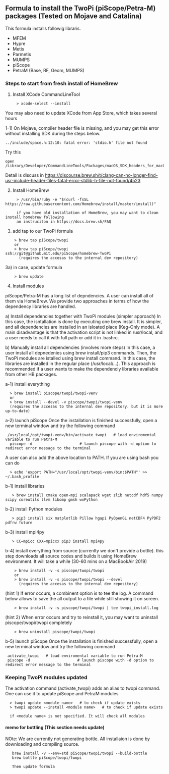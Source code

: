 ##  Formula to install the TwoPi (piScope/Petra-M) packages (Tested on Mojave and Catalina)

This formula installs followig libraris.

   * MFEM
   * Hypre
   * Metis
   * Parmetis
   * MUMPS
   * piScope
   * PetraM (Base, RF, Geom, MUMPS)
   
### Steps to start from fresh install of HomeBrew

1) Install XCode CommandLineTool
```
     > xcode-select --install
```     
   You may also need to update XCode from App Store, which takes several hours
   
1-1) On Mojave, compiler header file is missing, and you may get this error without installing SDK during the steps below.
```
../include/space.h:12:10: fatal error: 'stdio.h' file not found
```
Try this
```
open /Library/Developer/CommandLineTools/Packages/macOS_SDK_headers_for_macOS_10.14.pkg
```
Detail is discuss in https://discourse.brew.sh/t/clang-can-no-longer-find-usr-include-header-files-fatal-error-stdlib-h-file-not-found/4523

   
2) Install HomeBrew
```
     > /usr/bin/ruby -e "$(curl -fsSL https://raw.githubusercontent.com/Homebrew/install/master/install)"
     
     if you have old installation of HomeBrew, you may want to clean install homebrew following 
     an instruciton in https://docs.brew.sh/FAQ
```

3)  add tap to our TwoPi formula
```
    > brew tap piScope/twopi
    or
    > brew tap piScope/twopi ssh://git@github.mit.edu/piScope/homebrew-TwoPi
      (requires the accesas to the internal dev repository)
```

3a)  in case, update formula
```
    > brew update
```

4) Install modules

piScope/Petra-M has a long list of depndencies. A user can install all of them via HomeBrew.
We provide two approaches in terms of how the dependency libraries are handled.


a) Install dependencies together with TwoPi modules (simpler approach)
   In this case, the isntallation is done by executing one brew install. It is simpler,
   and all dependencies are installed in an isloated place (Keg-Only mode).
   A main disadvantage is that the activation script is not linked in /usr/local, and
   a user needs to call it with full path or add it in .bashrc.
   
   
b) Manually install all dependencies (involves more steps)
   In this case, a user install all depnedenies using brew install/pip3 commands. Then, the TwoPi
   modules are istalled using brew install command. In this case, the libraries are installed in the
   regular place (/usr/local/...). This approach is recommended if a user wants to make the dependenciy
   libraries available from other HB packages.

a-1) install everything
```
  > brew install piscope/twopi/twopi-venv
  or
  > brew install --devel -v piscope/twopi/twopi-venv
  (requires the accesas to the internal dev repository. but it is more up-to-date)
```

a-2) launch piScope 
Once the installation is finished successfully, open a new terminal window and try the following command
```
 /usr/local/opt/twopi-venv/bin/activate_twopi   # load enviromental variable to run Petra-M
  piscope -d                     # launch piscope with -d option to redirect error message to the terminal
```
A user can also add the above location to PATH. If you are using bash you can do
```
  > echo 'export PATH="/usr/local/opt/twopi-venv/bin:$PATH"' >> ~/.bash_profile
```  

b-1) install libraries
```
   > brew install cmake open-mpi scalapack wget zlib netcdf hdf5 numpy scipy coreutils llvm libomp gmsh wxPython 
```

b-2) install Python modules
```
   > pip3 install six matplotlib Pillow hgapi PyOpenGL netCDF4 PyPDF2 pdfrw future
```

b-3) install mpi4py
```
   > CC=mpicc CXX=mpicxx pip3 install mpi4py
```

b-4)  install everything from source (currenlty we don't provide a bottle). this step downloads all source codes and builds it using HomeBrew environment. It will take a while (30-60 mins on a MacBookAir 2019)
```
    > brew install -v -s piscope/twopi/twopi 
    or
    > brew install -v -s piscope/twopi/twopi --devel
      (requires the accesas to the internal dev repository)
```
(hint 1) If error occurs, a combinent option is to tee the log. A command below allows to save the all output to a file while still showing it on screen.
```
    > brew install -v -s piscope/twopi/twopi | tee twopi_install.log
```
(hint 2) When error occurs and try to reinstall it, you may want to uninstall piscope/twopi/twopi completely
```
    > brew uninstall piscope/twopi/twopi
```
b-5) launch piScope 
Once the installation is finished successfully, open a new terminal window and try the following command
```
 activate_twopi   # load enviromental variable to run Petra-M
 piscope -d                     # launch piscope with -d option to redirect error message to the terminal
```


### Keeping TwoPi modules updated
The activation command (activate_twopi) adds an alias to twopi command. One can use it to
update piScope and PetraM modules

```
  > twopi update <module name>   # to check if update exists
  > twopi update --install <module name>   # to check if update exists

  if <module name> is not specified. It will check all modules

```

#### memo for bottling (This section needs update)
NOte: We are currently not generating bottle. All installaion is done by downloading and compiling source. 
```
   brew install -v --env=std piScope/twopi/twopi --build-bottle
   brew bottle piScope/twopi/twopi
   
   Then update formula
```
